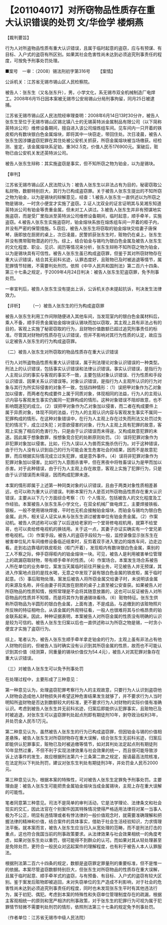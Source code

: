 # 【201104017】对所窃物品性质存在重大认识错误的处罚 文/华俭学 楼炯燕

【裁判要旨】

行为人对所盗物品性质有重大认识错误，且属于临时起意的盗窃，应与有预谋、有目标、入户式的盗窃有所区别。如果其社会危害性尚未达到必须追究刑事责任的程度，可按免予刑事处罚处理。

■案号　一审：（2008）锡法刑初字第316号 　　【案情】

公诉机关：江苏省无锡市锡山区人民检察院。

被告人：张东生（又名张东升），男，小学文化，系无锡市双全机械制造厂电焊工。2008年6月15日因本案被无锡市公安局锡山分局刑事拘留，同月25日被逮捕。

江苏省无锡市锡山区人民法院经审理查明：2008年6月14日13时30分许，被告人张东生至位于无锡市锡山区锡北镇八士的无锡英特派金属制品有限公司（以下简称英特派公司）维修设备期间，擅自进入该公司熔炼组车间。见车间内一只开着的铁皮柜内有数块银白色金属熔块，即将其中一块窃走，带回住处。次日凌晨，被告人张东生因涉嫌盗窃犯罪在其住处被公安机关抓获，所窃金属熔块被当场缴获。经检测、鉴定，该金属熔块系足铂，重362.5克，价值人民币176900元。案破后，赃物已由公安机关发还英特派公司。

被告人张东生辩称：其实施盗窃是事实，但不知所窃之物为铂金，以为是锡块。

【审判】

江苏省无锡市锡山区人民法院认为：被告人张东生以非法占有为目的，秘密窃取公私财物，数额特别巨大，其行为已构成盗窃罪。关于被告人张东生提出的不知所窃之物为铂金，以为是锡块的辩解意见，经查：1.被告人张东生一直供述以为所窃之物是锡块，一时贪小便宜才实施了盗窃。2.证人沈双全的证言证明其与吴湘东知道英特派公司有铂金等贵重金属，但未对工人讲过。3.被告人张东生并非有预谋地实施盗窃，而是受厂里指派至英特派公司维修设备期间，临时起意，顺手牵羊，实施盗窃。4.被告人张东生实施盗窃时，铂金熔块系放在熔炼组车间一开着的柜子内，并没有严密的保管措施。5.窃后，被告人张东生将窃取的铂金熔块交给妻子唐保琴，唐即放在厨房的桌上，次日凌晨，民警抓获张东生时，赃物仍在桌上。张东生并没有携带赃物潜逃的行为。综上，结合铂金与锡均为银白色金属及被告人张东生的文化程度、职业、见识、阅历等情况来分析，张东生辩称不知所窃之物为铂金，以为是锡块具有可信性。被告人张东生虽已构成盗窃罪，但鉴于其对所窃财物存在重大认识错误，结合其无前科劣迹，认罪态度好，且赃物已及时被追退等情节，属犯罪情节轻微，不需要判处刑罚。依照《中华人民共和国刑法》第二百六十四条、第三十七条之规定，于2009年4月24日判决：被告人张东生犯盗窃罪，免予刑事处罚。

一审宣判后，被告人张东生没有提出上诉，公诉机关亦未提起抗诉，判决发生法律效力。

【评析】 　　（一）被告人张东生的行为构成盗窃罪

被告人张东生利用工作间隙随便进入其他车间，当发现室内的银白色金属材料后，乘人不备，顺手将贵金属铂金熔块误认锡块而加以窃取，其主观上具有非法占有的目的，客观上实施了秘密窃取的行为，且财物价值数额已超过追究刑事责任的标准。尽管其对财物的性质存在认识错误，但并不影响对其行为性质的认定，故应当认定被告人张东生的行为构成盗窃罪。

（二）被告人张东生对所窃取的物品性质存在重大认识错误

行为人对所盗物品性质有重大认识错误，属于刑法理论对象认识错误的一种类型。刑法上的认识错误，包括事实认识错误和法律认识错误。事实认识错误，是指行为人主观认识的事实与客观的事实不一致，主要包括对象认识错误、行为性质和手段认识错误、因果关系认识错误等。对象认识错误，是指行为人主观所认识的行为对象与其行为所实际侵害的对象不一致，包括四种情形：（1）误把甲对象作为乙对象加以侵害，而两者在构成要件上属于同质对象，体现相同的法益，行为人的主观认识内容与客观发生事实仍属同一犯罪构成的情形。这种对象错误不阻却故意，也不影响既遂犯的成立。（2）误把甲对象作为乙对象加以侵害，而二者在构成要件上属于异质对象，体现不同的法益，行为人的主观认识内容与客观发生事实不属同一犯罪构成的情形。在这种对象错误中，在行为人主观上存在过失而刑法又处罚过失犯的情况下，成立过失犯；对意欲侵害的对象，行为人主观上具有犯罪的故意，客观上实施了相应的危害行为，只是由于认识错误而未得逞，又构成故意犯罪的未遂。因此属于想象数罪，按想象竞合犯的处断原则处罚。（3）误将犯罪对象作为非犯罪对象加以侵害。比如，行为人误以人为兽而实施杀伤行为。对于这种错误，由于行为人没有认识到自己的行为可能会发生危害社会的结果，因而不是故意犯罪，而应根据实际情况成立过失犯罪，或是意外事件。（4）误将非犯罪对象作为犯罪对象加以侵害。比如行为人意图杀害甲，但在黑夜中将牲畜误认为是甲而加以杀害。对于此种错误，由于行为人主观上存在故意，客观上实施了犯罪行为，只是由于认识错误而未得逞，因而构成犯罪未遂。

本案的情形即属于上述第一种同类对象的认识错误，且由于两类对象性质相差甚远，也可以称为重大认识错误。判断本案行为人是否对所窃物品性质存在重大认识错误，主要从以下几个方面综合考察：（1）个人情况，包括被告人的文化程度及工作经验。本案被告人张东生系小学文化，在双全机械厂做电焊工，主要焊接铁板、钢板，一般不使用锡块焊接，平时也无机会接触铂金熔块，而铂金与锡均为银白色金属。此外，相关证人证实从未与张东生讲过被害单位有铂金贵金属。（2）作案动机。被告人供述称可以偷了以后送给老家的一个堂哥修电视机用，就算不给堂哥，也可以卖给修电视机的换钱用。关于这一点，其妻子亦证实确实有一个堂兄弟修电视机。（3）作案手段。被告人的盗窃手段较为一般，监控录像显示张东生在被害单位轧片车间维修设备临近结束时，反剪着双手进入里边的熔炼车间，边走边看。走到右边靠墙的铁皮柜处（柜门开着），发现柜内有数块银白色金属，乘别的工人不察之际，伸手窃得柜内的铂金熔块一块。可见，被告人是利用被害单位管理上的疏漏窃取财物，带有顺手牵羊的性质。（4）作案场合。本案发生场合系被告人所在单位的业务单位，案发当天属临时前往开展业务，可见被告人并无预谋，其进入作案地点目的是找水喝，无意之中发现了装有银白色金属的铁皮柜，属于临时起意。（5）事后赃物处理。案发后被告人将所窃金属交给妻子时，未说明该金属的来源及名称，并任由妻子将其放在厨房的桌子上直至被公安查获。如果被告人对所窃物品的性质知情，按照常理是不会将其随意放置的，这也可以反证被告人对所窃物品的性质并不知情，而是将其作为普通锡块看待。（6）赃物特征。张东生供称所窃物品为半圆形的银白色金属，上面有渣，不是成品，与追缴到的该赃物照片所反映的特征相吻合。从该金属的外观特征看，一般人也很难将其与价格昂贵的铂金联系起来。因此，种种证据表明，本案被告人对所窃金属的性质没有明确的认识是较为可信的。被告人张东生归案以后也一直供述称以为所窃之物是锡，一时贪小便宜才实施了盗窃行为。

综上，笔者认为，被告人张东生顺手牵羊拿走铂金的行为，主观上虽有非法占有他人财物的目的，但被告人当时确实没有认识到其所窃金属的性质，故而也不可能认识到其价值（经测算，同重量的锡块价值仅为54.4元），被告人对其犯罪对象存在重大认识错误。

（三）对被告人张东生可以免予刑事处罚

在处理过程中，主要形成了三种意见：

第一种意见认为，处理盗窃犯罪考察行为人的主观故意，只要行为人认识到盗窃他人财物会造成他人财物损失并希望这种危害结果发生就够了，并不要求行为人当时明知所盗财物是否达到数额较大的标准，更不要求行为人对财物的实际价值有准确认识。考虑到被告人张东生并无前科劣迹，归案后即能供认犯罪事实，且赃物已及时被追退，对张东生可以盗窃罪判处起点刑即有期徒刑10年，剥夺政治权利3年，并处罚金人民币1万元。

第二种意见认为，虽然被告人张东生的行为已构成盗窃罪，但因铂金与锡的价值相差悬殊，被告人张东生对所窃财物存在重大误解，结合张东生无前科劣迹，归案后即能供认犯罪事实，赃物已及时被追缴等情节，如对其判处法定起点刑有期徒刑10年显然过重，不但不利于实现法律效果与社会效果的统一，而且很可能导致涉诉上访事件的发生，故应根据刑法第六十三条第二款之规定，报请最高法院核准，在法定刑以下判处刑罚，建议对张东生判处有期徒刑3年，并处罚金人民币2000元。

第三种意见认为，根据本案的特殊性，可对被告人张东生定罪免予刑事处罚。主要理由是：被告人张东生可能把贵金属铂金熔块当成金属锡块，主观上存在重大误解的可能性。

笔者同意第三种意见。司法不是简单的审判活动，它是法学理论、法律条文和社会现实的交汇，因此法官在个别案件因其特殊情况使得严格适用法律将对某一当事人极为不公正，明显有违情理或者有悖法律的一般价值观念时，就需要准确理解和把握法律的精神和价值，结合案件的具体事实，借助于社会生活经验知识，力求情理法平衡。就本案而言，被告人张东生应当归入从宽处理的范畴，而不是刑法打击的重点，这也符合我国当前的刑事政策要求。从法律效果与社会效果相统一的角度考虑，如果对张东生处以重罚，很可能得不到群众的认可。而如果对其从轻处理甚至是免除处罚，更符合一般民众对这起案件的理解程度，也有利于被告人本人认罪服法。

根据刑法第二百六十四条的规定，数额是盗窃罪定罪量刑的重要标准，但不是惟一的依据。本案尽管盗窃数额特别巨大，但张东生对所窃物品的性质存在重大误解，且属于临时起意、顺手牵羊式的盗窃，与有预备、有目标、入户式的盗窃有较大区别。鉴于案发后赃物即被追回，未对失窃单位的生产造成不利影响，对于社会的危害性尚未达到必须追究刑事责任的程度，同时也未发现张东生平时有其他违法行为，属于初犯、偶犯。考虑到本案的特殊性和失窃单位管理制度存在的疏漏，根据主客观相统一的原则和宽严相济的刑事政策，对于张东生的犯罪行为可视为属于犯罪情节轻微不需要判处刑罚的情形，依照刑法第三十七条的规定免予刑事处罚。

（作者单位：江苏省无锡市中级人民法院）